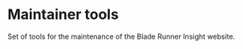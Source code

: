 Maintainer tools
================

Set of tools for the maintenance of the Blade Runner Insight website.
